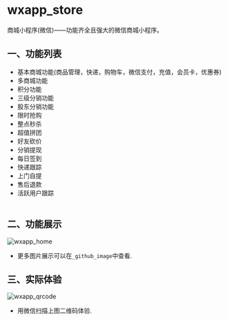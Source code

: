 # wxapp_store
商城小程序(微信)——功能齐全且强大的微信商城小程序。

## 一、功能列表<br>
* 基本商城功能(商品管理，快递，购物车，微信支付，充值，会员卡，优惠券)<br>
* 多商城功能<br>
* 积分功能<br>
* 三级分销功能<br>
* 股东分销功能<br>
* 限时抢购<br>
* 整点秒杀<br>
* 超值拼团<br>
* 好友砍价<br>
* 分销提现<br>
* 每日签到<br>
* 快递跟踪<br>
* 上门自提<br>
* 售后退款<br>
* 活跃用户跟踪<br><br>

## 二、功能展示<br>
![wxapp_home](https://github.com/taosir/wxapp_store/blob/master/_github_image/1_1.jpg) <br>
- 更多图片展示可以在`_github_image`中查看.<br>

## 三、实际体验
![wxapp_qrcode](https://github.com/taosir/wxapp_store/blob/master/_github_image/share.jpg) <br>
- 用微信扫描上图二维码体验.<br>
